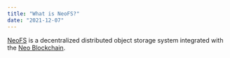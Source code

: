 ```yaml
---
title: "What is NeoFS?"
date: "2021-12-07"
---
```


[NeoFS](https://fs.neo.org) is a decentralized distributed object storage system
integrated with the [Neo Blockchain](https://neo.org).



